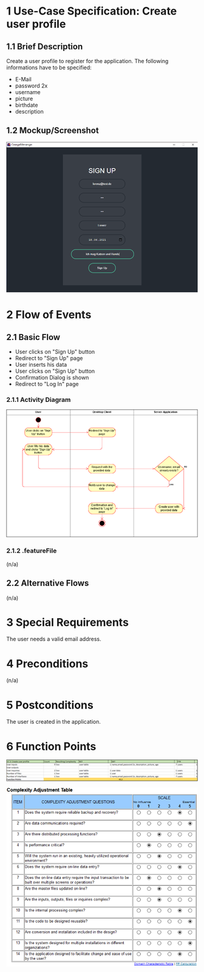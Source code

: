 # 1 Use-Case Specification: Create user profile

## 1.1 Brief Description

Create a user profile to register for the application. The following informations have to be specified:

- E-Mail
- password 2x
- username
- picture
- birthdate
- description

## 1.2 Mockup/Screenshot

![Screenshot](../Diagrams/Screenshots/CreateProfileScreenshot.png)

# 2 Flow of Events

## 2.1 Basic Flow

- User clicks on "Sign Up" button
- Redirect to "Sign Up" page
- User inserts his data
- User clicks on "Sign Up" button
- Confirmation Dialog is shown
- Redirect to "Log In" page

### 2.1.1 Activity Diagram

![AcitivityDiagram](../Diagrams/Activity%20Diagrams/CreateUserProfileActivityDiagram.png)

### 2.1.2 .featureFile

(n/a)

## 2.2 Alternative Flows

(n/a)

# 3 Special Requirements

The user needs a valid email address.

# 4 Preconditions

(n/a)

# 5 Postconditions

The user is created in the application.

# 6 Function Points

![FP](../Diagrams/FP%20UseCases/CreateUserProfileFP.png)

![ComplexityTable](../FunctionPoints/ComplexityAdjustmentTable.png)